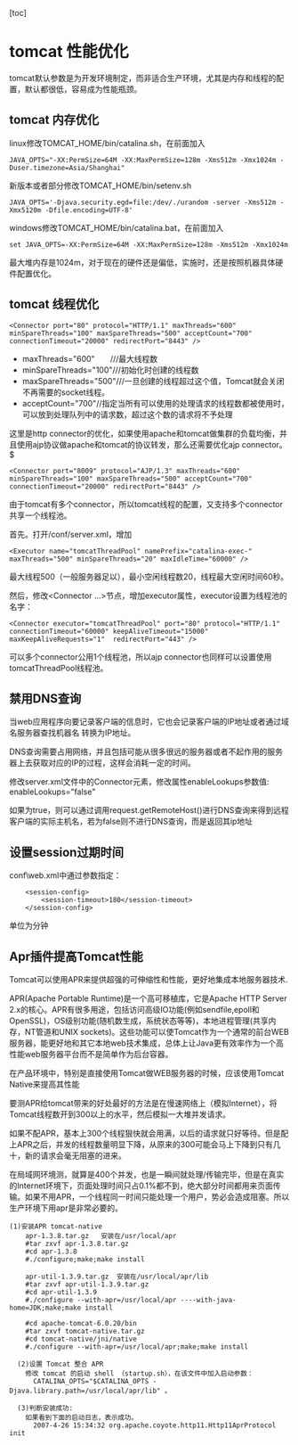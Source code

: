 [toc]
# tomcat 性能优化

tomcat默认参数是为开发环境制定，而非适合生产环境，尤其是内存和线程的配置，默认都很低，容易成为性能瓶颈。

## tomcat 内存优化

linux修改TOMCAT_HOME/bin/catalina.sh，在前面加入

```
JAVA_OPTS="-XX:PermSize=64M -XX:MaxPermSize=128m -Xms512m -Xmx1024m -Duser.timezone=Asia/Shanghai"
```

新版本或者部分修改TOMCAT_HOME/bin/setenv.sh

```
JAVA_OPTS='-Djava.security.egd=file:/dev/./urandom -server -Xms512m -Xmx5120m -Dfile.encoding=UTF-8'
```

windows修改TOMCAT_HOME/bin/catalina.bat，在前面加入

```
set JAVA_OPTS=-XX:PermSize=64M -XX:MaxPermSize=128m -Xms512m -Xmx1024m
```

最大堆内存是1024m，对于现在的硬件还是偏低，实施时，还是按照机器具体硬件配置优化。

## tomcat 线程优化
```
<Connector port="80" protocol="HTTP/1.1" maxThreads="600" minSpareThreads="100" maxSpareThreads="500" acceptCount="700"
connectionTimeout="20000" redirectPort="8443" />
```

* maxThreads="600"       ///最大线程数
* minSpareThreads="100"///初始化时创建的线程数
* maxSpareThreads="500"///一旦创建的线程超过这个值，Tomcat就会关闭不再需要的socket线程。
* acceptCount="700"//指定当所有可以使用的处理请求的线程数都被使用时，可以放到处理队列中的请求数，超过这个数的请求将不予处理

这里是http connector的优化，如果使用apache和tomcat做集群的负载均衡，并且使用ajp协议做apache和tomcat的协议转发，那么还需要优化ajp connector。$

```
<Connector port="8009" protocol="AJP/1.3" maxThreads="600" minSpareThreads="100" maxSpareThreads="500" acceptCount="700"
connectionTimeout="20000" redirectPort="8443" />
```
由于tomcat有多个connector，所以tomcat线程的配置，又支持多个connector共享一个线程池。

首先。打开/conf/server.xml，增加

```
<Executor name="tomcatThreadPool" namePrefix="catalina-exec-" maxThreads="500" minSpareThreads="20" maxIdleTime="60000" />
```

最大线程500（一般服务器足以），最小空闲线程数20，线程最大空闲时间60秒。

然后，修改<Connector ...>节点，增加executor属性，executor设置为线程池的名字：

```
<Connector executor="tomcatThreadPool" port="80" protocol="HTTP/1.1"  connectionTimeout="60000" keepAliveTimeout="15000" maxKeepAliveRequests="1"  redirectPort="443" />
```

可以多个connector公用1个线程池，所以ajp connector也同样可以设置使用tomcatThreadPool线程池。

## 禁用DNS查询

当web应用程序向要记录客户端的信息时，它也会记录客户端的IP地址或者通过域名服务器查找机器名 转换为IP地址。

DNS查询需要占用网络，并且包括可能从很多很远的服务器或者不起作用的服务器上去获取对应的IP的过程，这样会消耗一定的时间。

修改server.xml文件中的Connector元素，修改属性enableLookups参数值: enableLookups="false"

如果为true，则可以通过调用request.getRemoteHost()进行DNS查询来得到远程客户端的实际主机名，若为false则不进行DNS查询，而是返回其ip地址

## 设置session过期时间

conf\web.xml中通过参数指定：

```
    <session-config>   
        <session-timeout>180</session-timeout>     
    </session-config> 
```

单位为分钟

## Apr插件提高Tomcat性能

Tomcat可以使用APR来提供超强的可伸缩性和性能，更好地集成本地服务器技术.

APR(Apache Portable Runtime)是一个高可移植库，它是Apache HTTP Server 2.x的核心。APR有很多用途，包括访问高级IO功能(例如sendfile,epoll和OpenSSL)，OS级别功能(随机数生成，系统状态等等)，本地进程管理(共享内存，NT管道和UNIX sockets)。这些功能可以使Tomcat作为一个通常的前台WEB服务器，能更好地和其它本地web技术集成，总体上让Java更有效率作为一个高性能web服务器平台而不是简单作为后台容器。

在产品环境中，特别是直接使用Tomcat做WEB服务器的时候，应该使用Tomcat Native来提高其性能

要测APR给tomcat带来的好处最好的方法是在慢速网络上（模拟Internet），将Tomcat线程数开到300以上的水平，然后模拟一大堆并发请求。

如果不配APR，基本上300个线程狠快就会用满，以后的请求就只好等待。但是配上APR之后，并发的线程数量明显下降，从原来的300可能会马上下降到只有几十，新的请求会毫无阻塞的进来。

在局域网环境测，就算是400个并发，也是一瞬间就处理/传输完毕，但是在真实的Internet环境下，页面处理时间只占0.1%都不到，绝大部分时间都用来页面传输。如果不用APR，一个线程同一时间只能处理一个用户，势必会造成阻塞。所以生产环境下用apr是非常必要的。

```
(1)安装APR tomcat-native
    apr-1.3.8.tar.gz   安装在/usr/local/apr
    #tar zxvf apr-1.3.8.tar.gz
    #cd apr-1.3.8
    #./configure;make;make install
    
    apr-util-1.3.9.tar.gz  安装在/usr/local/apr/lib
    #tar zxvf apr-util-1.3.9.tar.gz
    #cd apr-util-1.3.9  
    #./configure --with-apr=/usr/local/apr ----with-java-home=JDK;make;make install
    
    #cd apache-tomcat-6.0.20/bin  
    #tar zxvf tomcat-native.tar.gz  
    #cd tomcat-native/jni/native  
    #./configure --with-apr=/usr/local/apr;make;make install
    
  (2)设置 Tomcat 整合 APR
    修改 tomcat 的启动 shell （startup.sh），在该文件中加入启动参数：
      CATALINA_OPTS="$CATALINA_OPTS -Djava.library.path=/usr/local/apr/lib" 。
 
  (3)判断安装成功:
    如果看到下面的启动日志，表示成功。
      2007-4-26 15:34:32 org.apache.coyote.http11.Http11AprProtocol init
```


